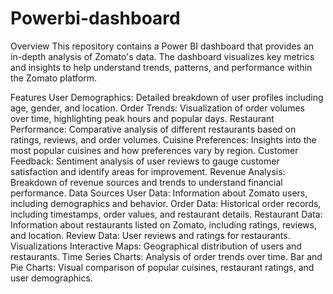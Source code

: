 # Powerbi-dashboard
Overview
This repository contains a Power BI dashboard that provides an in-depth analysis of Zomato's data. The dashboard visualizes key metrics and insights to help understand trends, patterns, and performance within the Zomato platform.

Features
User Demographics: Detailed breakdown of user profiles including age, gender, and location.
Order Trends: Visualization of order volumes over time, highlighting peak hours and popular days.
Restaurant Performance: Comparative analysis of different restaurants based on ratings, reviews, and order volumes.
Cuisine Preferences: Insights into the most popular cuisines and how preferences vary by region.
Customer Feedback: Sentiment analysis of user reviews to gauge customer satisfaction and identify areas for improvement.
Revenue Analysis: Breakdown of revenue sources and trends to understand financial performance.
Data Sources
User Data: Information about Zomato users, including demographics and behavior.
Order Data: Historical order records, including timestamps, order values, and restaurant details.
Restaurant Data: Information about restaurants listed on Zomato, including ratings, reviews, and location.
Review Data: User reviews and ratings for restaurants.
Visualizations
Interactive Maps: Geographical distribution of users and restaurants.
Time Series Charts: Analysis of order trends over time.
Bar and Pie Charts: Visual comparison of popular cuisines, restaurant ratings, and user demographics.
